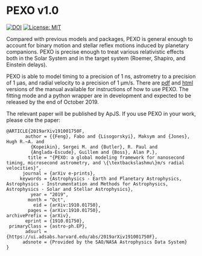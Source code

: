 # PEXO v1.0
[![DOI](https://zenodo.org/badge/210655784.svg)](https://zenodo.org/badge/latestdoi/210655784)
[![License: MIT](https://img.shields.io/badge/License-MIT-yellow.svg)](https://opensource.org/licenses/MIT)

Compared with previous models and packages, PEXO is general enough to account for binary motion and stellar reflex motions induced by planetary companions. PEXO is precise enough to treat various relativistic effects both in the Solar System and in the target system (Roemer, Shapiro, and Einstein delays).

PEXO is able to model timing to a precision of 1 ns, astrometry to a precision of 1 μas, and radial velocity to a precision of 1 μm/s. There are [pdf](https://github.com/phillippro/pexo/blob/master/docs/manual.pdf) and [html](http://rpubs.com/Fabo/pexo) versions of the manual available for instructions of how to use PEXO. The fitting mode and a python wrapper are in development and expected to be released by the end of October 2019.

The relevant paper will be published by ApJS. If you use PEXO in your work, please cite the paper:
```
@ARTICLE{2019arXiv191001750F,
       author = {{Feng}, Fabo and {Lisogorskyi}, Maksym and {Jones}, Hugh R.~A. and
         {Kopeikin}, Sergei M. and {Butler}, R. Paul and
         {Anglada-Escude}, Guillem and {Boss}, Alan P.},
        title = "{PEXO: a global modeling framework for nanosecond timing, microsecond astrometry, and \{\textbackslashmu\}m/s radial velocities}",
      journal = {arXiv e-prints},
     keywords = {Astrophysics - Earth and Planetary Astrophysics, Astrophysics - Instrumentation and Methods for Astrophysics, Astrophysics - Solar and Stellar Astrophysics},
         year = "2019",
        month = "Oct",
          eid = {arXiv:1910.01750},
        pages = {arXiv:1910.01750},
archivePrefix = {arXiv},
       eprint = {1910.01750},
 primaryClass = {astro-ph.EP},
       adsurl = {https://ui.adsabs.harvard.edu/abs/2019arXiv191001750F},
      adsnote = {Provided by the SAO/NASA Astrophysics Data System}
}
```

